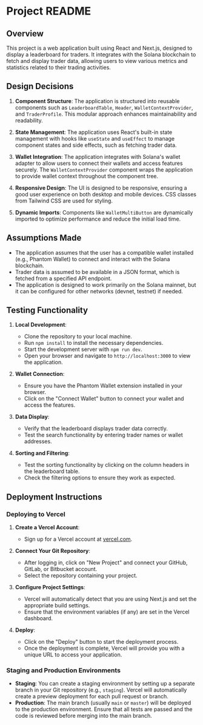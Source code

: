 # Project README

## Overview
This project is a web application built using React and Next.js, designed to display a leaderboard for traders. It integrates with the Solana blockchain to fetch and display trader data, allowing users to view various metrics and statistics related to their trading activities.

## Design Decisions
1. **Component Structure**: The application is structured into reusable components such as `LeaderboardTable`, `Header`, `WalletContextProvider`, and `TraderProfile`. This modular approach enhances maintainability and readability.

2. **State Management**: The application uses React's built-in state management with hooks like `useState` and `useEffect` to manage component states and side effects, such as fetching trader data.

3. **Wallet Integration**: The application integrates with Solana's wallet adapter to allow users to connect their wallets and access features securely. The `WalletContextProvider` component wraps the application to provide wallet context throughout the component tree.

4. **Responsive Design**: The UI is designed to be responsive, ensuring a good user experience on both desktop and mobile devices. CSS classes from Tailwind CSS are used for styling.

5. **Dynamic Imports**: Components like `WalletMultiButton` are dynamically imported to optimize performance and reduce the initial load time.

## Assumptions Made
- The application assumes that the user has a compatible wallet installed (e.g., Phantom Wallet) to connect and interact with the Solana blockchain.
- Trader data is assumed to be available in a JSON format, which is fetched from a specified API endpoint.
- The application is designed to work primarily on the Solana mainnet, but it can be configured for other networks (devnet, testnet) if needed.

## Testing Functionality
1. **Local Development**:
   - Clone the repository to your local machine.
   - Run `npm install` to install the necessary dependencies.
   - Start the development server with `npm run dev`.
   - Open your browser and navigate to `http://localhost:3000` to view the application.

2. **Wallet Connection**:
   - Ensure you have the Phantom Wallet extension installed in your browser.
   - Click on the "Connect Wallet" button to connect your wallet and access the features.

3. **Data Display**:
   - Verify that the leaderboard displays trader data correctly.
   - Test the search functionality by entering trader names or wallet addresses.

4. **Sorting and Filtering**:
   - Test the sorting functionality by clicking on the column headers in the leaderboard table.
   - Check the filtering options to ensure they work as expected.

## Deployment Instructions
### Deploying to Vercel
1. **Create a Vercel Account**:
   - Sign up for a Vercel account at [vercel.com](https://vercel.com).

2. **Connect Your Git Repository**:
   - After logging in, click on "New Project" and connect your GitHub, GitLab, or Bitbucket account.
   - Select the repository containing your project.

3. **Configure Project Settings**:
   - Vercel will automatically detect that you are using Next.js and set the appropriate build settings.
   - Ensure that the environment variables (if any) are set in the Vercel dashboard.

4. **Deploy**:
   - Click on the "Deploy" button to start the deployment process.
   - Once the deployment is complete, Vercel will provide you with a unique URL to access your application.

### Staging and Production Environments
- **Staging**: You can create a staging environment by setting up a separate branch in your Git repository (e.g., `staging`). Vercel will automatically create a preview deployment for each pull request or branch.
- **Production**: The main branch (usually `main` or `master`) will be deployed to the production environment. Ensure that all tests are passed and the code is reviewed before merging into the main branch.